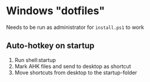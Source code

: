# Windows "dotfiles"

Needs to be run as administrator for `install.ps1` to work

## Auto-hotkey on startup

1. Run shell:startup
2. Mark AHK files and send to desktop as shortcut
3. Move shortcuts from desktop to the startup-folder